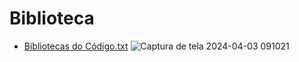 # Biblioteca

* [Bibliotecas do Código.txt](https://github.com/Gabrielacoelhomiranda/Trabalho-de-PP/files/14851747/Bibliotecas.do.Codigo.txt)
  ![Captura de tela 2024-04-03 091021](https://github.com/Gabrielacoelhomiranda/Trabalho-de-PP/assets/165197045/e927e035-aaaa-4b85-8e24-e4656a932529)
